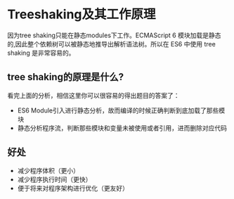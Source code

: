 # Treeshaking及其工作原理

因为tree shaking只能在静态modules下工作。ECMAScript 6 模块加载是静态的,因此整个依赖树可以被静态地推导出解析语法树。所以在 ES6 中使用 tree shaking 是非常容易的。

## tree shaking的原理是什么?

看完上面的分析，相信这里你可以很容易的得出题目的答案了：

- ES6 Module引入进行静态分析，故而编译的时候正确判断到底加载了那些模块
- 静态分析程序流，判断那些模块和变量未被使用或者引用，进而删除对应代码

## 好处

- 减少程序体积（更小）
- 减少程序执行时间（更快）
- 便于将来对程序架构进行优化（更友好）
